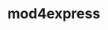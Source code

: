 # mod4express
<!-- This is a project: Module 4 of Codeboxx full-stack program and is designed to demonstrate the purpose and functional construction of API endpoints for data flow in an entersprise environment.

README sections
Project name and introduction (required)
Table of contents (optional)
Requirements (required)
Recommended modules (optional)
Installation (required, unless a separate INSTALL.md is provided)
Configuration (required)
Troubleshooting & FAQ (optional)
Maintainers (optional)

In computer programming, create, read, update, and delete (CRUD) are the four basic operations of persistent storage. CRUD is also sometimes used to describe user interface conventions that facilitate viewing, searching, and changing information using computer-based forms and reports.

Middleware is used in this project (JSON, specifically) and generally speaking, all middleware (XML is another exmple I have seen in past work exp) a bridge between the front end application code and the database on the "back end" responsible for passing dataand appllication information in a standard way. -->